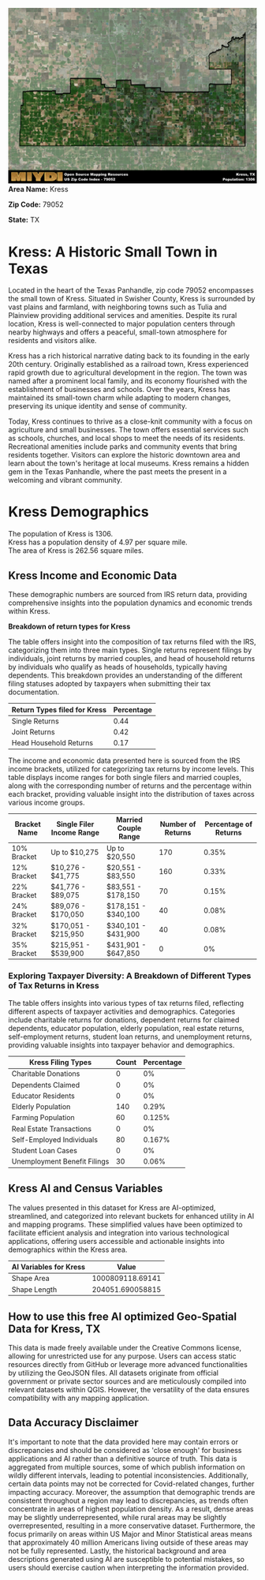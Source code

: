 ![Image Alt Text](../_images/79052.png)
**Area Name:** Kress

**Zip Code:** 79052

**State:** TX


# Kress: A Historic Small Town in Texas  

Located in the heart of the Texas Panhandle, zip code 79052 encompasses the small town of Kress. Situated in Swisher County, Kress is surrounded by vast plains and farmland, with neighboring towns such as Tulia and Plainview providing additional services and amenities. Despite its rural location, Kress is well-connected to major population centers through nearby highways and offers a peaceful, small-town atmosphere for residents and visitors alike.

Kress has a rich historical narrative dating back to its founding in the early 20th century. Originally established as a railroad town, Kress experienced rapid growth due to agricultural development in the region. The town was named after a prominent local family, and its economy flourished with the establishment of businesses and schools. Over the years, Kress has maintained its small-town charm while adapting to modern changes, preserving its unique identity and sense of community.

Today, Kress continues to thrive as a close-knit community with a focus on agriculture and small businesses. The town offers essential services such as schools, churches, and local shops to meet the needs of its residents. Recreational amenities include parks and community events that bring residents together. Visitors can explore the historic downtown area and learn about the town's heritage at local museums. Kress remains a hidden gem in the Texas Panhandle, where the past meets the present in a welcoming and vibrant community.

# Kress Demographics

The population of Kress is 1306.  
Kress has a population density of 4.97 per square mile.  
The area of Kress is 262.56 square miles.  

## Kress Income and Economic Data

These demographic numbers are sourced from IRS return data, providing comprehensive insights into the population dynamics and economic trends within Kress.

**Breakdown of return types for Kress**

The table offers insight into the composition of tax returns filed with the IRS, categorizing them into three main types. Single returns represent filings by individuals, joint returns by married couples, and head of household returns by individuals who qualify as heads of households, typically having dependents. This breakdown provides an understanding of the different filing statuses adopted by taxpayers when submitting their tax documentation.

| Return Types filed for Kress                              | Percentage          |
|----------------------------------------------------------|---------------------|
| Single Returns                                            | 0.44 |
| Joint Returns                                             | 0.42 |
| Head Household Returns                                    | 0.17 |

The income and economic data presented here is sourced from the IRS income brackets, utilized for categorizing tax returns by income levels. This table displays income ranges for both single filers and married couples, along with the corresponding number of returns and the percentage within each bracket, providing valuable insight into the distribution of taxes across various income groups.

| Bracket Name       | Single Filer Income Range | Married Couple Range | Number of Returns | Percentage of Returns |
|--------------------|----------------------------|----------------------|-------------------|-----------------------|
| 10% Bracket        | Up to $10,275              | Up to $20,550        | 170 | 0.35% |
| 12% Bracket        | $10,276 - $41,775          | $20,551 - $83,550    | 160 | 0.33% |
| 22% Bracket        | $41,776 - $89,075          | $83,551 - $178,150   | 70 | 0.15% |
| 24% Bracket        | $89,076 - $170,050         | $178,151 - $340,100  | 40 | 0.08% |
| 32% Bracket        | $170,051 - $215,950        | $340,101 - $431,900  | 40 | 0.08% |
| 35% Bracket        | $215,951 - $539,900        | $431,901 - $647,850  | 0 | 0% |

### Exploring Taxpayer Diversity: A Breakdown of Different Types of Tax Returns in Kress

The table offers insights into various types of tax returns filed, reflecting different aspects of taxpayer activities and demographics. Categories include charitable returns for donations, dependent returns for claimed dependents, educator population, elderly population, real estate returns, self-employment returns, student loan returns, and unemployment returns, providing valuable insights into taxpayer behavior and demographics.

| Kress Filing Types                    | Count | Percentage |
|--------------------------------------|-------|------------|
| Charitable Donations                 | 0 | 0% |
| Dependents Claimed                   | 0 | 0% |
| Educator Residents                   | 0 | 0% |
| Elderly Population                   | 140 | 0.29% |
| Farming Population                   | 60 | 0.125% |
| Real Estate Transactions             | 0 | 0% |
| Self-Employed Individuals            | 80 | 0.167% |
| Student Loan Cases                   | 0 | 0% |
| Unemployment Benefit Filings         | 30 | 0.06% |

## Kress AI and Census Variables

The values presented in this dataset for Kress are AI-optimized, streamlined, and categorized into relevant buckets for enhanced utility in AI and mapping programs. These simplified values have been optimized to facilitate efficient analysis and integration into various technological applications, offering users accessible and actionable insights into demographics within the Kress area.

| AI Variables for Kress | Value |
|-------------|-------|
| Shape Area | 1000809118.69141 |
| Shape Length | 204051.690058815 |

## How to use this free AI optimized Geo-Spatial Data for Kress, TX

This data is made freely available under the Creative Commons license, allowing for unrestricted use for any purpose. Users can access static resources directly from GitHub or leverage more advanced functionalities by utilizing the GeoJSON files. All datasets originate from official government or private sector sources and are meticulously compiled into relevant datasets within QGIS. However, the versatility of the data ensures compatibility with any mapping application.

## Data Accuracy Disclaimer
It's important to note that the data provided here may contain errors or discrepancies and should be considered as 'close enough' for business applications and AI rather than a definitive source of truth. This data is aggregated from multiple sources, some of which publish information on wildly different intervals, leading to potential inconsistencies. Additionally, certain data points may not be corrected for Covid-related changes, further impacting accuracy. Moreover, the assumption that demographic trends are consistent throughout a region may lead to discrepancies, as trends often concentrate in areas of highest population density. As a result, dense areas may be slightly underrepresented, while rural areas may be slightly overrepresented, resulting in a more conservative dataset. Furthermore, the focus primarily on areas within US Major and Minor Statistical areas means that approximately 40 million Americans living outside of these areas may not be fully represented. Lastly, the historical background and area descriptions generated using AI are susceptible to potential mistakes, so users should exercise caution when interpreting the information provided.
